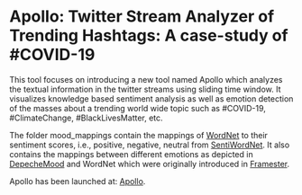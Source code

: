 # Apollo:  Twitter Stream Analyzer of Trending Hashtags: A case-study of #COVID-19

This tool focuses on introducing a new tool named Apollo which analyzes the textual information in the twitter streams using sliding time window. It visualizes knowledge based sentiment analysis as well as emotion detection of the masses about a trending world wide topic such as #COVID-19, #ClimateChange, #BlackLivesMatter, etc.

The folder mood_mappings contain the mappings of <a href="https://wordnet.princeton.edu/">WordNet</a> to their sentiment scores, i.e., positive, negative, neutral from <a href="https://github.com/aesuli/SentiWordNet">SentiWordNet</a>. It also contains the mappings between different emotions as depicted in <a href="https://github.com/marcoguerini/DepecheMood/releases/">DepecheMood</a> and WordNet which were originally introduced in <a href="https://github.com/framester/Framester">Framester</a>.

Apollo has been launched at: <a href="http://covid-twitter-stream.fiz-karlsruhe.de/">Apollo</a>.

